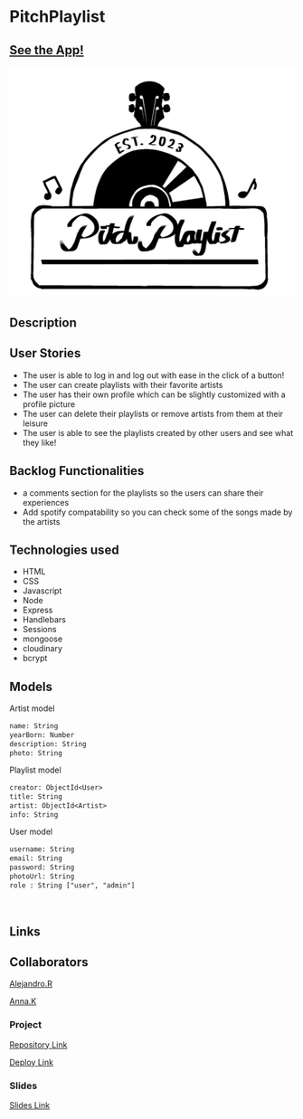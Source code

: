

# PitchPlaylist

## [See the App!](https://pitchplaylist.adaptable.app)

![App Logo](./public/images/pitch.png)

## Description


 
## User Stories

- The user is able to log in and log out with ease in the click of a button!
- The user can create playlists with their favorite artists 
- The user has their own profile which can be slightly customized with a profile picture
- The user can delete their playlists or remove artists from them at their leisure 
- The user is able to see the playlists created by other users and see what they like!
## Backlog Functionalities

- a comments section for the playlists so the users can share their experiences
- Add spotify compatability so you can check some of the songs made by the artists

## Technologies used

- HTML 
- CSS 
- Javascript 
- Node 
- Express 
- Handlebars 
- Sessions 
- mongoose
- cloudinary
- bcrypt 


## Models



Artist model
 
```
name: String
yearBorn: Number
description: String
photo: String
```

Playlist model

```
creator: ObjectId<User>
title: String
artist: ObjectId<Artist>
info: String 
``` 

User model

```
username: String
email: String
password: String
photoUrl: String
role : String ["user", "admin"]



```

## Links

## Collaborators

[Alejandro.R](https://github.com/AlejandroRodriguezOjeda)

[Anna.K](https://github.com/drannakurasova)

### Project

[Repository Link](https://github.com/AlejandroRodriguezOjeda/PitchPlaylist)

[Deploy Link](https://pitchplaylist.adaptable.app)


### Slides

[Slides Link](https://www.canva.com/design/DAFr4BJxgso/5mw0-pCUcPaYV4drB65TTQ/view?utm_content=DAFr4BJxgso&utm_campaign=designshare&utm_medium=link&utm_source=publishsharelink)
